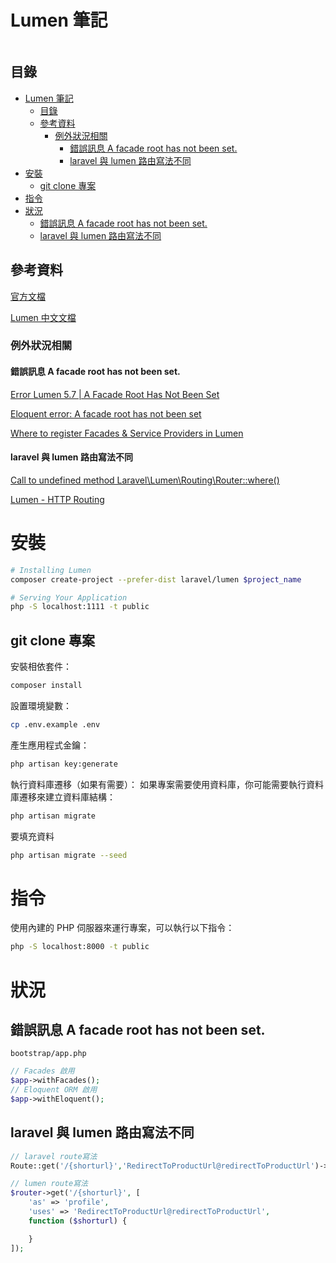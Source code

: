 # Lumen 筆記

```
```

## 目錄

- [Lumen 筆記](#lumen-筆記)
  - [目錄](#目錄)
  - [參考資料](#參考資料)
    - [例外狀況相關](#例外狀況相關)
      - [錯誤訊息 A facade root has not been set.](#錯誤訊息-a-facade-root-has-not-been-set)
      - [laravel 與 lumen 路由寫法不同](#laravel-與-lumen-路由寫法不同)
- [安裝](#安裝)
  - [git clone 專案](#git-clone-專案)
- [指令](#指令)
- [狀況](#狀況)
  - [錯誤訊息 A facade root has not been set.](#錯誤訊息-a-facade-root-has-not-been-set-1)
  - [laravel 與 lumen 路由寫法不同](#laravel-與-lumen-路由寫法不同-1)

## 參考資料

[官方文檔](https://lumen.laravel.com/docs/master)

[Lumen 中文文檔](https://lumen.golaravel.com/docs/)

### 例外狀況相關

#### 錯誤訊息 A facade root has not been set.

[Error Lumen 5.7 | A Facade Root Has Not Been Set](https://chalidade.medium.com/error-lumen-5-7-a-facade-root-has-not-been-set-18b13521c834)

[Eloquent error: A facade root has not been set](https://stackoverflow.com/questions/35418810/eloquent-error-a-facade-root-has-not-been-set)

[Where to register Facades & Service Providers in Lumen](https://stackoverflow.com/questions/30399766/where-to-register-facades-service-providers-in-lumen)

#### laravel 與 lumen 路由寫法不同

[Call to undefined method Laravel\Lumen\Routing\Router::where()](https://stackoverflow.com/questions/48655597/call-to-undefined-method-laravel-lumen-routing-routerwhere)

[Lumen - HTTP Routing](https://lumen.laravel.com/docs/5.5/routing)

# 安裝

```bash
# Installing Lumen
composer create-project --prefer-dist laravel/lumen $project_name

# Serving Your Application
php -S localhost:1111 -t public
```

## git clone 專案

安裝相依套件：

```bash
composer install
```

設置環境變數：

```bash
cp .env.example .env
```

產生應用程式金鑰：

```bash
php artisan key:generate
```

執行資料庫遷移（如果有需要）：
如果專案需要使用資料庫，你可能需要執行資料庫遷移來建立資料庫結構：

```bash
php artisan migrate
```

要填充資料

```bash
php artisan migrate --seed
```

# 指令

使用內建的 PHP 伺服器來運行專案，可以執行以下指令：

```bash
php -S localhost:8000 -t public
```

# 狀況

## 錯誤訊息 A facade root has not been set.

`bootstrap/app.php`

```php
// Facades 啟用
$app->withFacades();
// Eloquent ORM 啟用
$app->withEloquent();
```

## laravel 與 lumen 路由寫法不同

```php
// laravel route寫法
Route::get('/{shorturl}','RedirectToProductUrl@redirectToProductUrl')->name('shorturl');

// lumen route寫法
$router->get('/{shorturl}', [
    'as' => 'profile',
	'uses' => 'RedirectToProductUrl@redirectToProductUrl',
	function ($shorturl) {

	}
]);
```